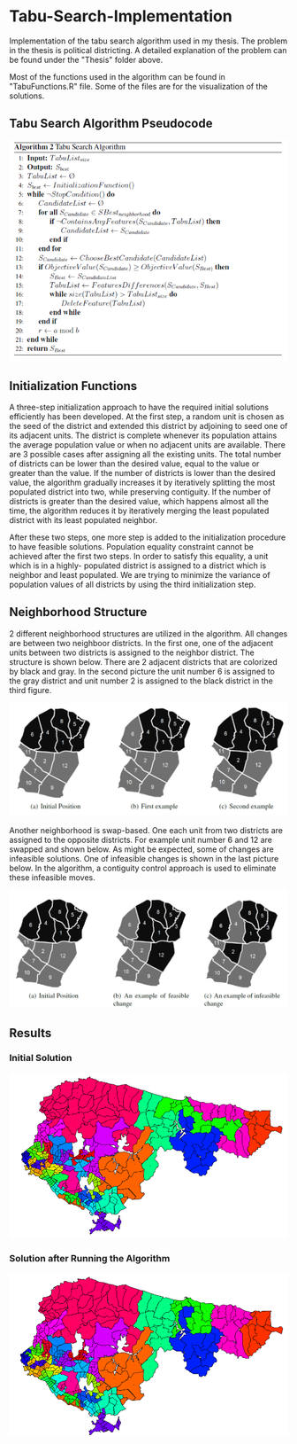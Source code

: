 # Tabu-Search-Implementation
Implementation of the tabu search algorithm used in my thesis. The problem in the thesis is political districting. A detailed explanation of the problem can be found under the "Thesis" folder above. 

Most of the functions used in the algorithm can be found in "TabuFunctions.R" file. Some of the files are for the visualization of the solutions.

## Tabu Search Algorithm Pseudocode
<p align="center">
  <img src='images/tabuSearch.PNG'/>
</p>

## Initialization Functions

A three-step initialization approach to have the required initial solutions efficiently has been developed.
At the first step, a random unit is chosen as the seed of the district and extended
this district by adjoining to seed one of its adjacent units. The district is complete whenever
its population attains the average population value or when no adjacent units are
available. There are 3 possible cases after assigning all the existing units. The total number
of districts can be lower than the desired value, equal to the value or greater than the
value. If the number of districts is lower than the desired value, the algorithm gradually
increases it by iteratively splitting the most populated district into two, while preserving
contiguity. If the number of districts is greater than the desired value, which happens
almost all the time, the algorithm reduces it by iteratively merging the least populated
district with its least populated neighbor.

After these two steps, one more step is added to the initialization procedure to have feasible
solutions. Population equality constraint cannot be achieved after the first two steps.
In order to satisfy this equality, a unit which is in a highly- populated district is assigned
to a district which is neighbor and least populated. We are trying to minimize the variance
of population values of all districts by using the third initialization step.

## Neighborhood Structure 

2 different neighborhood structures are utilized in the algorithm. All changes are between
two neighboor districts. In the first one, one of the adjacent units between two districts is
assigned to the neighbor district. The structure is shown below. There are 2 adjacent
districts that are colorized by black and gray. In the second picture the unit number 6 is assigned
to the gray district and unit number 2 is assigned to the black district in the third figure.

<p align="center">
  <img src='images/ns.PNG'/>
</p>

Another neighborhood is swap-based. One each unit from two districts
are assigned to the opposite districts. For example unit number 6 and 12 are swapped
and shown below. As might be expected, some of changes are infeasible solutions.
One of infeasible changes is shown in the last picture below. In the algorithm, a contiguity control
approach is used to eliminate these infeasible moves.

<p align="center">
  <img src='images/ns2.PNG'/>
</p>

## Results

### Initial Solution

<p align="center">
  <img src='images/12NO.PNG'/>
</p>

### Solution after Running the Algorithm

<p align="center">
  <img src='images/17NO.PNG'/>
</p>
